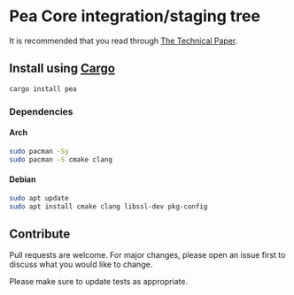 # Pea Core integration/staging tree

It is recommended that you read through [The Technical Paper](https://github.com/peacash/paper/blob/main/README.md).

## Install using [Cargo](https://doc.rust-lang.org/cargo/)

```bash
cargo install pea
```

### Dependencies

#### Arch

```bash
sudo pacman -Sy
sudo pacman -S cmake clang
```

#### Debian

```bash
sudo apt update
sudo apt install cmake clang libssl-dev pkg-config
```

## Contribute

Pull requests are welcome. For major changes, please open an issue first to discuss what you would like to change.

Please make sure to update tests as appropriate.
